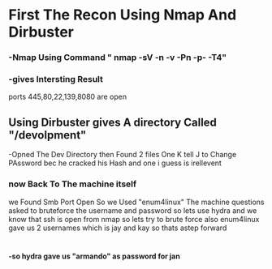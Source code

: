 #  First The Recon Using Nmap And Dirbuster 
### -Nmap Using Command " nmap -sV -n -v -Pn -p- -T4"
### -gives Intersting Result 
ports 445,80,22,139,8080 are open
## Using Dirbuster gives A directory Called "/devolpment"
-Opned The Dev Directory then Found 2 files One K tell J to Change PAssword bec he cracked his Hash and one i guess is irellevent
### now Back To The machine itself
we Found Smb Port Open So we Used "enum4linux"
The machine  questions asked to bruteforce the username and password so lets use hydra
and we know that ssh is open from nmap so lets try to brute force
also enum4linux gave us 2 usernames which is jay and kay so thats astep forward
#
#### -so hydra gave us "armando" as password for jan

